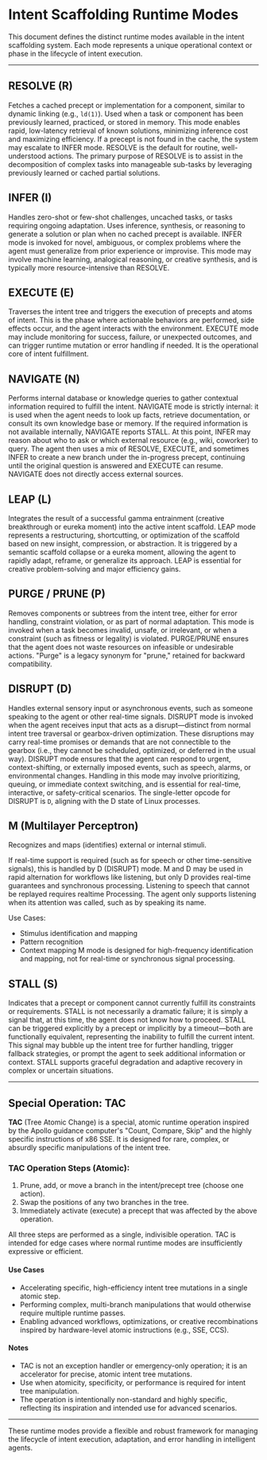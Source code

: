 # Intent Scaffolding Runtime Modes

This document defines the distinct runtime modes available in the intent scaffolding system. Each mode represents a unique operational context or phase in the lifecycle of intent execution.

---

## RESOLVE (R)
Fetches a cached precept or implementation for a component, similar to dynamic linking (e.g., `ld(1)`). Used when a task or component has been previously learned, practiced, or stored in memory. This mode enables rapid, low-latency retrieval of known solutions, minimizing inference cost and maximizing efficiency. If a precept is not found in the cache, the system may escalate to INFER mode. RESOLVE is the default for routine, well-understood actions.
The primary purpose of RESOLVE is to assist in the decomposition of complex tasks into manageable sub-tasks by leveraging previously learned or cached partial solutions.

## INFER (I)
Handles zero-shot or few-shot challenges, uncached tasks, or tasks requiring ongoing adaptation. Uses inference, synthesis, or reasoning to generate a solution or plan when no cached precept is available. INFER mode is invoked for novel, ambiguous, or complex problems where the agent must generalize from prior experience or improvise. This mode may involve machine learning, analogical reasoning, or creative synthesis, and is typically more resource-intensive than RESOLVE.

## EXECUTE (E)
Traverses the intent tree and triggers the execution of precepts and atoms of intent. This is the phase where actionable behaviors are performed, side effects occur, and the agent interacts with the environment. EXECUTE mode may include monitoring for success, failure, or unexpected outcomes, and can trigger runtime mutation or error handling if needed. It is the operational core of intent fulfillment.

## NAVIGATE (N)
Performs internal database or knowledge queries to gather contextual information required to fulfill the intent. NAVIGATE mode is strictly internal: it is used when the agent needs to look up facts, retrieve documentation, or consult its own knowledge base or memory. If the required information is not available internally, NAVIGATE reports STALL. At this point, INFER may reason about who to ask or which external resource (e.g., wiki, coworker) to query. The agent then uses a mix of RESOLVE, EXECUTE, and sometimes INFER to create a new branch under the in-progress precept, continuing until the original question is answered and EXECUTE can resume. NAVIGATE does not directly access external sources.

## LEAP (L)
Integrates the result of a successful gamma entrainment (creative breakthrough or eureka moment) into the active intent scaffold. LEAP mode represents a restructuring, shortcutting, or optimization of the scaffold based on new insight, compression, or abstraction. It is triggered by a semantic scaffold collapse or a eureka moment, allowing the agent to rapidly adapt, reframe, or generalize its approach. LEAP is essential for creative problem-solving and major efficiency gains.

## PURGE / PRUNE (P)
Removes components or subtrees from the intent tree, either for error handling, constraint violation, or as part of normal adaptation. This mode is invoked when a task becomes invalid, unsafe, or irrelevant, or when a constraint (such as fitness or legality) is violated. PURGE/PRUNE ensures that the agent does not waste resources on infeasible or undesirable actions. "Purge" is a legacy synonym for "prune," retained for backward compatibility.

## DISRUPT (D)
Handles external sensory input or asynchronous events, such as someone speaking to the agent or other real-time signals. DISRUPT mode is invoked when the agent receives input that acts as a disrupt—distinct from normal intent tree traversal or gearbox-driven optimization. These disruptions may carry real-time promises or demands that are not connectible to the gearbox (i.e., they cannot be scheduled, optimized, or deferred in the usual way). DISRUPT mode ensures that the agent can respond to urgent, context-shifting, or externally imposed events, such as speech, alarms, or environmental changes. Handling in this mode may involve prioritizing, queuing, or immediate context switching, and is essential for real-time, interactive, or safety-critical scenarios. The single-letter opcode for DISRUPT is `D`, aligning with the D state of Linux processes.

## M (Multilayer Perceptron)
Recognizes and maps (identifies) external or internal stimuli. 

If real-time support is required (such as for speech or other time-sensitive signals), this is handled by D (DISRUPT) mode. M and D may be used in rapid alternation for workflows like listening, but only D provides real-time guarantees and synchronous processing. Listening to speech that cannot be replayed requires realtime Processing. The agent only supports listening when its attention was called, such as by speaking its name.

Use Cases:
- Stimulus identification and mapping
- Pattern recognition
- Context mapping
M mode is designed for high-frequency identification and mapping, not for real-time or synchronous signal processing.

## STALL (S)

Indicates that a precept or component cannot currently fulfill its constraints or requirements. STALL is not necessarily a dramatic failure; it is simply a signal that, at this time, the agent does not know how to proceed. STALL can be triggered explicitly by a precept or implicitly by a timeout—both are functionally equivalent, representing the inability to fulfill the current intent. This signal may bubble up the intent tree for further handling, trigger fallback strategies, or prompt the agent to seek additional information or context. STALL supports graceful degradation and adaptive recovery in complex or uncertain situations.

---

## Special Operation: TAC

**TAC** (Tree Atomic Change) is a special, atomic runtime operation inspired by the Apollo guidance computer's "Count, Compare, Skip" and the highly specific instructions of x86 SSE. It is designed for rare, complex, or absurdly specific manipulations of the intent tree.

### TAC Operation Steps (Atomic):
1. Prune, add, or move a branch in the intent/precept tree (choose one action).
2. Swap the positions of any two branches in the tree.
3. Immediately activate (execute) a precept that was affected by the above operation.

All three steps are performed as a single, indivisible operation. TAC is intended for edge cases where normal runtime modes are insufficiently expressive or efficient.


#### Use Cases
- Accelerating specific, high-efficiency intent tree mutations in a single atomic step.
- Performing complex, multi-branch manipulations that would otherwise require multiple runtime passes.
- Enabling advanced workflows, optimizations, or creative recombinations inspired by hardware-level atomic instructions (e.g., SSE, CCS).


#### Notes
- TAC is not an exception handler or emergency-only operation; it is an accelerator for precise, atomic intent tree mutations.
- Use when atomicity, specificity, or performance is required for intent tree manipulation.
- The operation is intentionally non-standard and highly specific, reflecting its inspiration and intended use for advanced scenarios.

---

These runtime modes provide a flexible and robust framework for managing the lifecycle of intent execution, adaptation, and error handling in intelligent agents.

